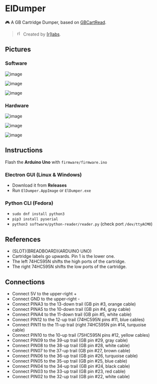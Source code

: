 # ElDumper

:video_game: A GB Cartridge Dumper, based on [GBCartRead](https://github.com/insidegadgets/GBCartRead).

> <img alt="rlabs" width="16" height="16" src="https://user-images.githubusercontent.com/1631752/116227197-400d2380-a72a-11eb-9e7b-389aae76f13e.png" /> Created by [[r]labs](https://r-labs.io).

## Pictures

### Software

![image](https://user-images.githubusercontent.com/1631752/57579671-cc5aa900-7475-11e9-924c-65e70b1aa2e0.png)

![image](https://user-images.githubusercontent.com/1631752/57579675-d2e92080-7475-11e9-8060-1b67bea6f3bc.png)

![image](https://user-images.githubusercontent.com/1631752/57579674-cfee3000-7475-11e9-8756-b0559059e4fd.png)

### Hardware

![image](https://github.com/afska/el-dumper/assets/1631752/1ab1d74b-02a9-4892-bbb5-eecb3e8cf226)

![image](https://user-images.githubusercontent.com/1631752/56398010-edd0c800-621c-11e9-8048-cc8fcd4c1204.jpg)

![image](https://user-images.githubusercontent.com/1631752/53384943-72107880-395b-11e9-828f-23b45eecf5db.png)

## Instructions

Flash the **Arduino Uno** with `firmware/firmware.ino`

### Electron GUI (Linux & Windows)

- Download it from **Releases**
- Run `ElDumper.AppImage` or `ElDumper.exe`

### Python CLI (Fedora)

- `sudo dnf install python3`
- `pip3 install pyserial`
- `python3 software/python-reader/reader.py` (check port `/dev/ttyACM0`)

## References

- (SLOT)(BREADBOARD)(ARDUINO UNO)
- Cartridge labels go upwards. Pin 1 is the lower one.
- The left 74HC595N shifts the high ports of the cartridge.
- The right 74HC595N shifts the low ports of the cartridge.

## Connections

- Connect 5V to the upper-right +
- Connect GND to the upper-right -
- Connect PINA3 to the 13-down trail (GB pin #3, orange cable)
- Connect PINA5 to the 10-down trail (GB pin #4, gray cable)
- Connect PINA4 to the 11-down trail (GB pin #5, white cable)
- Connect PIN12 to the 12-up trail (74HC595N pins #11, blue cables)
- Connect PIN11 to the 11-up trail (right 74HC595N pin #14, turquoise cable)
- Connect PIN10 to the 10-up trail (75HC595N pins #12, yellow cables)
- Connect PIN09 to the 39-up trail (GB pin #29, gray cable)
- Connect PIN08 to the 38-up trail (GB pin #28, white cable)
- Connect PIN07 to the 37-up trail (GB pin #27, brown cable)
- Connect PIN06 to the 36-up trail (GB pin #26, turquoise cable)
- Connect PIN05 to the 35-up trail (GB pin #25, blue cable)
- Connect PIN04 to the 34-up trail (GB pin #24, black cable)
- Connect PIN03 to the 33-up trail (GB pin #23, red cable)
- Connect PIN02 to the 32-up trail (GB pin #22, white cable)
